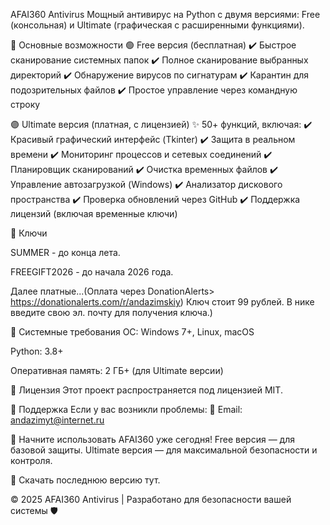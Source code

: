 AFAI360 Antivirus
Мощный антивирус на Python с двумя версиями: Free (консольная) и Ultimate (графическая с расширенными функциями).

📌 Основные возможности
🟢 Free версия (бесплатная)
✔️ Быстрое сканирование системных папок
✔️ Полное сканирование выбранных директорий
✔️ Обнаружение вирусов по сигнатурам
✔️ Карантин для подозрительных файлов
✔️ Простое управление через командную строку

🟣 Ultimate версия (платная, с лицензией)
✨ 50+ функций, включая:
✔️ Красивый графический интерфейс (Tkinter)
✔️ Защита в реальном времени
✔️ Мониторинг процессов и сетевых соединений
✔️ Планировщик сканирований
✔️ Очистка временных файлов
✔️ Управление автозагрузкой (Windows)
✔️ Анализатор дискового пространства
✔️ Проверка обновлений через GitHub
✔️ Поддержка лицензий (включая временные ключи)

🔑 Ключи


SUMMER - до конца лета.

FREEGIFT2026 - до начала 2026 года.

Далее платные...(Оплата через DonationAlerts> https://donationalerts.com/r/andazimskiy) Ключ стоит 99 рублей. В нике введите свою эл. почту для получения ключа.)

📌 Системные требования
ОС: Windows 7+, Linux, macOS

Python: 3.8+

Оперативная память: 2 ГБ+ (для Ultimate версии)

📄 Лицензия
Этот проект распространяется под лицензией MIT.

📌 Поддержка
Если у вас возникли проблемы:
📧 Email: andazimyt@internet.ru

🚀 Начните использовать AFAI360 уже сегодня!
Free версия — для базовой защиты.
Ultimate версия — для максимальной безопасности и контроля.

🔗 Скачать последнюю версию тут.

© 2025 AFAI360 Antivirus | Разработано для безопасности вашей системы 🛡️





